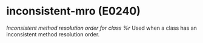 # inconsistent-mro (E0240)

*Inconsistent method resolution order for class %r* Used when a class
has an inconsistent method resolution order.
